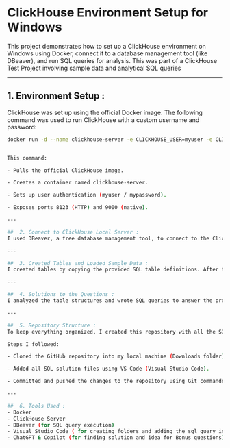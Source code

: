 #  ClickHouse Environment Setup for Windows

This project demonstrates how to set up a ClickHouse environment on Windows using Docker, connect it to a database management tool (like DBeaver), and run SQL queries for analysis. This was part of a ClickHouse Test Project involving sample data and analytical SQL queries

---

## 1. Environment Setup :

ClickHouse was set up using the official Docker image. The following command was used to run ClickHouse with a custom username and password:

```sh
docker run -d --name clickhouse-server -e CLICKHOUSE_USER=myuser -e CLICKHOUSE_PASSWORD=mypassword -e CLICKHOUSE_DEFAULT_ACCESS_MANAGEMENT=1 -p 8123:8123 -p 9000:9000 clickhouse/clickhouse-server


This command:

- Pulls the official ClickHouse image.

- Creates a container named clickhouse-server.

- Sets up user authentication (myuser / mypassword).

- Exposes ports 8123 (HTTP) and 9000 (native).

---

##  2. Connect to ClickHouse Local Server :
I used DBeaver, a free database management tool, to connect to the ClickHouse server using the credentials provided above. 

---

##  3. Created Tables and Loaded Sample Data :
I created tables by copying the provided SQL table definitions. After the tables were created, I loaded the sample data for analysis.

---

##  4. Solutions to the Questions :
I analyzed the table structures and wrote SQL queries to answer the provided analytical and bonus questions. For the bonus questions, I took help AI assistance (like GitHub Copilot) to write logical solution.

---

##  5. Repository Structure :
To keep everything organized, I created this repository with all the SQL solutions and supporting files.

Steps I followed:

- Cloned the GitHub repository into my local machine (Downloads folder).

- Added all SQL solution files using VS Code (Visual Studio Code).

- Committed and pushed the changes to the repository using Git commands.

---

##  6. Tools Used :
- Docker
- ClickHouse Server
- DBeaver (for SQL query execution)
- Visual Studio Code ( for creating folders and adding the sql query in git repo)
- ChatGPT & Copilot (for finding solution and idea for Bonus questions)

